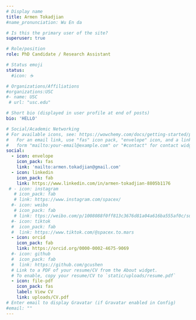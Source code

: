 ```yaml
---
# Display name
title: Armen Tokadjian
#name_pronunciation: Wu En da

# Is this the primary user of the site?
superuser: true

# Role/position
role: PhD Candidate / Research Assistant

# Status emoji
status:
  #icon: ☕️

# Organizations/Affiliations
#organizations:USC
#- name: USC
 # url: "usc.edu"

# Short bio (displayed in user profile at end of posts)
bio: 'HELLO'

# Social/Academic Networking
# For available icons, see: https://wowchemy.com/docs/getting-started/page-builder/#icons
#   For an email link, use "fas" icon pack, "envelope" icon, and a link in the
#   form "mailto:your-email@example.com" or "#contact" for contact widget.
social:
  - icon: envelope
    icon_pack: fas
    link: 'mailto:armen.tokadjian@gmail.com'
  - icon: linkedin
    icon_pack: fab
    link: https://www.linkedin.com/in/armen-tokadjian-8805b1176
 # - icon: instagram
   # icon_pack: fab
   # link: https://www.instagram.com/spacex/
  #- icon: weibo
   # icon_pack: fab
   # link: ttps://weibo.com/p/1008088f0ff813c3676d81a04a616ba555af0c/super_index
  #- icon: tiktok
  #  icon_pack: fab
  #  link: https://www.tiktok.com/@spacex.to.mars
  - icon: orcid
    icon_pack: fab
    link: https://orcid.org/0000-0002-4675-9069
  #- icon: github
  #  icon_pack: fab
  #  link: https://github.com/gcushen
  # Link to a PDF of your resume/CV from the About widget.
  # To enable, copy your resume/CV to `static/uploads/resume.pdf`
  - icon: file-pdf
    icon_pack: fas
    label: View CV
    link: uploads/CV.pdf
# Enter email to display Gravatar (if Gravatar enabled in Config)
#email: ""
---
```

